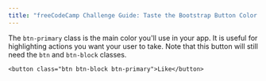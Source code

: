 ```yaml
---
title: "freeCodeCamp Challenge Guide: Taste the Bootstrap Button Color Rainbow"
---
```


The `btn-primary` class is the main color you'll use in your app. It is useful for highlighting actions you want your user to take. Note that this button will still need the `btn` and `btn-block` classes.

    <button class="btn btn-block btn-primary">Like</button>
